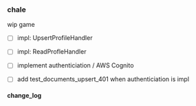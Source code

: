 ### chale

wip game

- [ ] impl: UpsertProfileHandler
- [ ] impl: ReadProfleHandler

- [ ] implement authenticiation / AWS Cognito
- [ ] add test_documents_upsert_401 when authenticiation is impl


#### change_log
